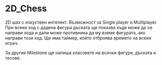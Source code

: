 2D_Chess
========

2D шах с изкуствен интелект.
Възможност за Single player и Multiplayer.
При всеки ход с дадена фигура дъската ще показва къде може да се направи хода и
дали може противника да му вземе фигурата, ако направи този ход.
Ще има таймер, който отброява времето на всеки играч.

За другия Milestone ще напиша класовете на всички фигури, дъската и тесове.
